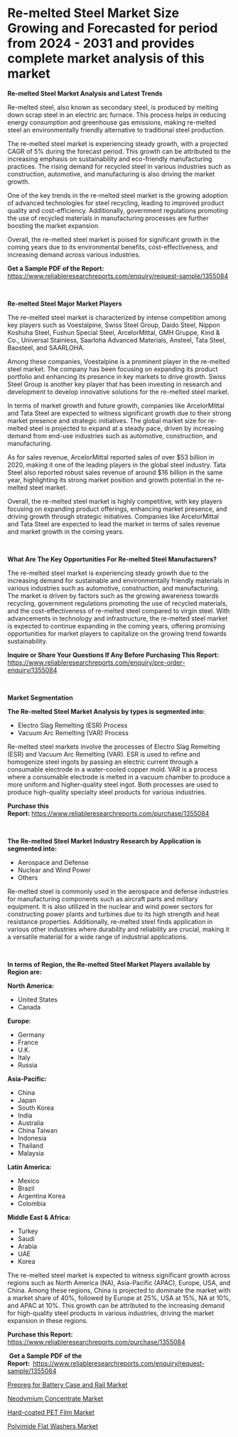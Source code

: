 <p><h1>Re-melted Steel Market Size Growing and Forecasted for period from 2024 - 2031 and provides complete market analysis of this market</h1></p><p><strong>Re-melted Steel Market Analysis and Latest Trends</strong></p>
<p><p>Re-melted steel, also known as secondary steel, is produced by melting down scrap steel in an electric arc furnace. This process helps in reducing energy consumption and greenhouse gas emissions, making re-melted steel an environmentally friendly alternative to traditional steel production.</p><p>The re-melted steel market is experiencing steady growth, with a projected CAGR of 5% during the forecast period. This growth can be attributed to the increasing emphasis on sustainability and eco-friendly manufacturing practices. The rising demand for recycled steel in various industries such as construction, automotive, and manufacturing is also driving the market growth.</p><p>One of the key trends in the re-melted steel market is the growing adoption of advanced technologies for steel recycling, leading to improved product quality and cost-efficiency. Additionally, government regulations promoting the use of recycled materials in manufacturing processes are further boosting the market expansion.</p><p>Overall, the re-melted steel market is poised for significant growth in the coming years due to its environmental benefits, cost-effectiveness, and increasing demand across various industries.</p></p>
<p><strong>Get a Sample PDF of the Report:&nbsp;</strong> <a href="https://www.reliableresearchreports.com/enquiry/request-sample/1355084">https://www.reliableresearchreports.com/enquiry/request-sample/1355084</a></p>
<p>&nbsp;</p>
<p><strong>Re-melted Steel Major Market Players</strong></p>
<p><p>The re-melted steel market is characterized by intense competition among key players such as Voestalpine, Swiss Steel Group, Daido Steel, Nippon Koshuha Steel, Fushun Special Steel, ArcelorMittal, GMH Gruppe, Kind & Co., Universal Stainless, Saarloha Advanced Materials, Ansteel, Tata Steel, Baosteel, and SAARLOHA.</p><p>Among these companies, Voestalpine is a prominent player in the re-melted steel market. The company has been focusing on expanding its product portfolio and enhancing its presence in key markets to drive growth. Swiss Steel Group is another key player that has been investing in research and development to develop innovative solutions for the re-melted steel market.</p><p>In terms of market growth and future growth, companies like ArcelorMittal and Tata Steel are expected to witness significant growth due to their strong market presence and strategic initiatives. The global market size for re-melted steel is projected to expand at a steady pace, driven by increasing demand from end-use industries such as automotive, construction, and manufacturing.</p><p>As for sales revenue, ArcelorMittal reported sales of over $53 billion in 2020, making it one of the leading players in the global steel industry. Tata Steel also reported robust sales revenue of around $16 billion in the same year, highlighting its strong market position and growth potential in the re-melted steel market.</p><p>Overall, the re-melted steel market is highly competitive, with key players focusing on expanding product offerings, enhancing market presence, and driving growth through strategic initiatives. Companies like ArcelorMittal and Tata Steel are expected to lead the market in terms of sales revenue and market growth in the coming years.</p></p>
<p>&nbsp;</p>
<p><strong>What Are The Key Opportunities For Re-melted Steel Manufacturers?</strong></p>
<p><p>The re-melted steel market is experiencing steady growth due to the increasing demand for sustainable and environmentally friendly materials in various industries such as automotive, construction, and manufacturing. The market is driven by factors such as the growing awareness towards recycling, government regulations promoting the use of recycled materials, and the cost-effectiveness of re-melted steel compared to virgin steel. With advancements in technology and infrastructure, the re-melted steel market is expected to continue expanding in the coming years, offering promising opportunities for market players to capitalize on the growing trend towards sustainability.</p></p>
<p><strong>Inquire or Share Your Questions If Any Before Purchasing This Report:</strong> <a href="https://www.reliableresearchreports.com/enquiry/pre-order-enquiry/1355084">https://www.reliableresearchreports.com/enquiry/pre-order-enquiry/1355084</a></p>
<p>&nbsp;</p>
<p><strong>Market Segmentation</strong></p>
<p><strong>The Re-melted Steel Market Analysis by types is segmented into:</strong></p>
<p><ul><li>Electro Slag Remelting (ESR) Process</li><li>Vacuum Arc Remelting (VAR) Process</li></ul></p>
<p><p>Re-melted steel markets involve the processes of Electro Slag Remelting (ESR) and Vacuum Arc Remelting (VAR). ESR is used to refine and homogenize steel ingots by passing an electric current through a consumable electrode in a water-cooled copper mold. VAR is a process where a consumable electrode is melted in a vacuum chamber to produce a more uniform and higher-quality steel ingot. Both processes are used to produce high-quality specialty steel products for various industries.</p></p>
<p><strong>Purchase this Report:&nbsp;</strong><a href="https://www.reliableresearchreports.com/purchase/1355084">https://www.reliableresearchreports.com/purchase/1355084</a></p>
<p>&nbsp;</p>
<p><strong>The Re-melted Steel Market Industry Research by Application is segmented into:</strong></p>
<p><ul><li>Aerospace and Defense</li><li>Nuclear and Wind Power</li><li>Others</li></ul></p>
<p><p>Re-melted steel is commonly used in the aerospace and defense industries for manufacturing components such as aircraft parts and military equipment. It is also utilized in the nuclear and wind power sectors for constructing power plants and turbines due to its high strength and heat resistance properties. Additionally, re-melted steel finds application in various other industries where durability and reliability are crucial, making it a versatile material for a wide range of industrial applications.</p></p>
<p>&nbsp;</p>
<p><strong>In terms of Region, the Re-melted Steel Market Players available by Region are:</strong></p>
<p>
    <p> <strong> North America: </strong>
        <ul>
            <li>United States</li>
            <li>Canada</li>
        </ul>
        </p> 
    <p> <strong> Europe: </strong>
        <ul>
            <li>Germany</li>
            <li>France</li>
            <li>U.K.</li>
            <li>Italy</li>
            <li>Russia</li>
        </ul>
        </p> 
    <p> <strong> Asia-Pacific: </strong>
        <ul>
            <li>China</li>
            <li>Japan</li>
            <li>South Korea</li>
            <li>India</li>
            <li>Australia</li>
            <li>China Taiwan</li>
            <li>Indonesia</li>
            <li>Thailand</li>
            <li>Malaysia</li>
        </ul>
        </p> 
    <p> <strong> Latin America: </strong>
        <ul>
            <li>Mexico</li>
            <li>Brazil</li>
            <li>Argentina Korea</li>
            <li>Colombia</li>
        </ul>
        </p> 
    <p> <strong> Middle East & Africa: </strong>
        <ul>
            <li>Turkey</li>
            <li>Saudi</li>
            <li>Arabia</li>
            <li>UAE</li>
            <li>Korea</li>
        </ul>
    </p>
    </p>
<p><p>The re-melted steel market is expected to witness significant growth across regions such as North America (NA), Asia-Pacific (APAC), Europe, USA, and China. Among these regions, China is projected to dominate the market with a market share of 40%, followed by Europe at 25%, USA at 15%, NA at 10%, and APAC at 10%. This growth can be attributed to the increasing demand for high-quality steel products in various industries, driving the market expansion in these regions.</p></p>
<p><strong>Purchase this Report: </strong><a href="https://www.reliableresearchreports.com/purchase/1355084">https://www.reliableresearchreports.com/purchase/1355084</a></p>
<p>&nbsp;<strong>Get a Sample PDF of the Report:&nbsp;&nbsp;</strong><a href="https://www.reliableresearchreports.com/enquiry/request-sample/1355084">https://www.reliableresearchreports.com/enquiry/request-sample/1355084</a></p>
<p><strong></strong></p>
<p><p><a href="https://github.com/yemakinde/Market-Research-Report-List-1/blob/main/prepreg-for-battery-case-and-rail-market.md">Prepreg for Battery Case and Rail Market</a></p><p><a href="https://github.com/Alonsoolds3wq1d81czn8rbol/Market-Research-Report-List-1/blob/main/neodymium-concentrate-market.md">Neodymium Concentrate Market</a></p><p><a href="https://github.com/jsmusil/Market-Research-Report-List-2/blob/main/hard-coated-pet-film-market.md">Hard-coated PET Film Market</a></p><p><a href="https://github.com/bmorecock/Market-Research-Report-List-2/blob/main/polyimide-flat-washers-market.md">Polyimide Flat Washers Market</a></p></p>